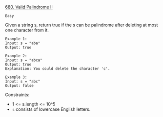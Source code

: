[680. Valid Palindrome II](https://leetcode.com/problems/valid-palindrome-ii/submissions/)

`Easy`

Given a string s, return true if the s can be palindrome after deleting at most one character from it.

```
Example 1:
Input: s = "aba"
Output: true

Example 2:
Input: s = "abca"
Output: true
Explanation: You could delete the character 'c'.

Example 3:
Input: s = "abc"
Output: false
```

Constraints:

- 1 <= s.length <= 10^5
- `s` consists of lowercase English letters.